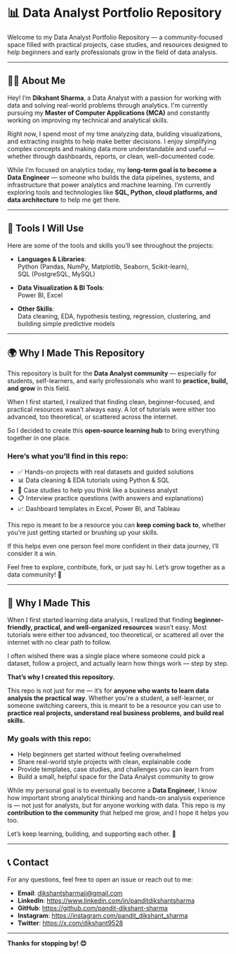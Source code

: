 # 📊 Data Analyst Portfolio Repository

Welcome to my Data Analyst Portfolio Repository — a community-focused space filled with practical projects, case studies, and resources designed to help beginners and early professionals grow in the field of data analysis.

---

## 🙋‍♂️ About Me

Hey! I’m **Dikshant Sharma**, a Data Analyst with a passion for working with data and solving real-world problems through analytics. I'm currently pursuing my **Master of Computer Applications (MCA)** and constantly working on improving my technical and analytical skills.

Right now, I spend most of my time analyzing data, building visualizations, and extracting insights to help make better decisions. I enjoy simplifying complex concepts and making data more understandable and useful — whether through dashboards, reports, or clean, well-documented code.

While I’m focused on analytics today, my **long-term goal is to become a Data Engineer** — someone who builds the data pipelines, systems, and infrastructure that power analytics and machine learning. I’m currently exploring tools and technologies like **SQL, Python, cloud platforms, and data architecture** to help me get there.

---

## 🧰 Tools I Will Use

Here are some of the tools and skills you’ll see throughout the projects:

- **Languages & Libraries**:  
  Python (Pandas, NumPy, Matplotlib, Seaborn, Scikit-learn),  
  SQL (PostgreSQL, MySQL)

- **Data Visualization & BI Tools**:  
  Power BI, Excel

- **Other Skills**:  
  Data cleaning, EDA, hypothesis testing, regression, clustering, and building simple predictive models

---

## 🌍 Why I Made This Repository

This repository is built for the **Data Analyst community** — especially for students, self-learners, and early professionals who want to **practice, build, and grow** in this field.

When I first started, I realized that finding clean, beginner-focused, and practical resources wasn’t always easy. A lot of tutorials were either too advanced, too theoretical, or scattered across the internet.

So I decided to create this **open-source learning hub** to bring everything together in one place.

### Here’s what you’ll find in this repo:

- ✅ Hands-on projects with real datasets and guided solutions  
- 📊 Data cleaning & EDA tutorials using Python & SQL  
- 📌 Case studies to help you think like a business analyst  
- 📋 Interview practice questions (with answers and explanations)  
- 📈 Dashboard templates in Excel, Power BI, and Tableau

This repo is meant to be a resource you can **keep coming back to**, whether you're just getting started or brushing up your skills.

If this helps even one person feel more confident in their data journey, I’ll consider it a win.

Feel free to explore, contribute, fork, or just say hi. Let’s grow together as a data community! 🚀

---

## 🧠 Why I Made This

When I first started learning data analysis, I realized that finding **beginner-friendly, practical, and well-organized resources** wasn’t easy. Most tutorials were either too advanced, too theoretical, or scattered all over the internet with no clear path to follow.

I often wished there was a single place where someone could pick a dataset, follow a project, and actually learn how things work — step by step.

**That’s why I created this repository.**

This repo is not just for me — it’s for **anyone who wants to learn data analysis the practical way**. Whether you're a student, a self-learner, or someone switching careers, this is meant to be a resource you can use to **practice real projects, understand real business problems, and build real skills.**

### My goals with this repo:

- Help beginners get started without feeling overwhelmed  
- Share real-world style projects with clean, explainable code  
- Provide templates, case studies, and challenges you can learn from  
- Build a small, helpful space for the Data Analyst community to grow

While my personal goal is to eventually become a **Data Engineer**, I know how important strong analytical thinking and hands-on analysis experience is — not just for analysts, but for anyone working with data. This repo is my **contribution to the community** that helped me grow, and I hope it helps you too.

Let’s keep learning, building, and supporting each other. 🚀

---


## 📞 Contact

For any questions, feel free to open an issue or reach out to me:

- **Email**: dikshantsharmaji@gmail.com
- **LinkedIn**: https://www.linkedin.com/in/panditdikshantsharma
- **GitHub**: https://github.com/pandit-dikshant-sharma
- **Instagram**: https://instagram.com/pandit_dikshant_sharma
- **Twitter**: https://x.com/dikshant9528

---

**Thanks for stopping by! 😊**
